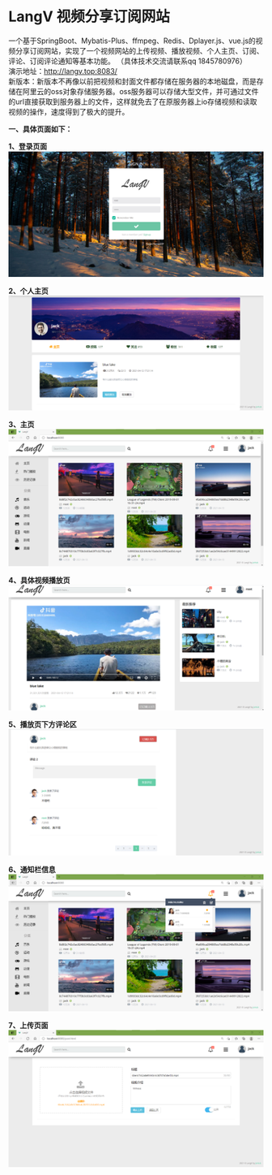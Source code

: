 # LangV 视频分享订阅网站      
一个基于SpringBoot、Mybatis-Plus、ffmpeg、Redis、Dplayer.js、vue.js的视频分享订阅网站，实现了一个视频网站的上传视频、播放视频、个人主页、订阅、评论、订阅评论通知等基本功能。
（具体技术交流请联系qq 1845780976） <br>
 演示地址：http://langv.top:8083/ <br>
新版本：新版本不再像以前把视频和封面文件都存储在服务器的本地磁盘，而是存储在阿里云的oss对象存储服务器。oss服务器可以存储大型文件，并可通过文件的url直接获取到服务器上的文件，这样就免去了在原服务器上io存储视频和读取视频的操作，速度得到了极大的提升。



**一、具体页面如下：**

**1、登录页面**
![image](https://github.com/ljx1845780976/img/blob/main/%E7%99%BB%E5%BD%95%E9%A1%B5.png)

**2、个人主页**
![image](https://github.com/ljx1845780976/img/blob/main/%E4%B8%AA%E4%BA%BA%E4%B8%BB%E9%A1%B5.png)

**3、主页**
![image](https://github.com/ljx1845780976/img/blob/main/%E4%B8%BB%E9%A1%B5.png)

**4、具体视频播放页**
![image](https://github.com/ljx1845780976/img/blob/main/%E5%85%B7%E4%BD%93%E6%92%AD%E6%94%BE%E8%A7%86%E9%A2%91%E9%A1%B5.png)

**5、播放页下方评论区**
![image](https://github.com/ljx1845780976/img/blob/main/%E6%92%AD%E6%94%BE%E8%A7%86%E9%A2%91%E9%A1%B5%E4%B8%8B%E8%AF%84%E8%AE%BA%E5%8C%BA.png)

**6、通知栏信息**
![image](https://github.com/ljx1845780976/img/blob/main/%E9%80%9A%E7%9F%A5%E6%A0%8F%E4%BF%A1%E6%81%AF.png)

**7、上传页面**
![image](https://github.com/ljx1845780976/img/blob/main/%E4%B8%8A%E4%BC%A0%E9%A1%B5%E9%9D%A2.png)
